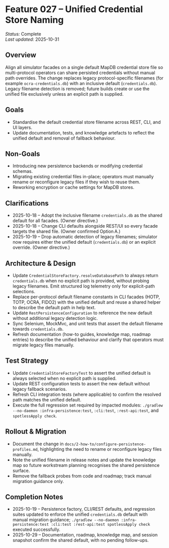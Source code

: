 # Feature 027 – Unified Credential Store Naming

_Status:_ Complete  
_Last updated:_ 2025-10-31

## Overview
Align all simulator facades on a single default MapDB credential store file so multi-protocol operators can share persisted credentials without manual path overrides. The change replaces legacy protocol-specific filenames (for example `ocra-credentials.db`) with an inclusive default (`credentials.db`). Legacy filename detection is removed; future builds create or use the unified file exclusively unless an explicit path is supplied.

## Goals
- Standardise the default credential store filename across REST, CLI, and UI layers.
- Update documentation, tests, and knowledge artefacts to reflect the unified default and removal of fallback behaviour.

## Non-Goals
- Introducing new persistence backends or modifying credential schemas.
- Migrating existing credential files in-place; operators must manually rename or reconfigure legacy files if they wish to reuse them.
- Reworking encryption or cache settings for MapDB stores.

## Clarifications
- 2025-10-18 – Adopt the inclusive filename `credentials.db` as the shared default for all facades. (Owner directive.)
- 2025-10-18 – Change CLI defaults alongside REST/UI so every facade targets the shared file. (Owner confirmed Option A.)
- 2025-10-19 – Drop automatic detection of legacy filenames; simulator now requires either the unified default (`credentials.db`) or an explicit override. (Owner directive.)

## Architecture & Design
- Update `CredentialStoreFactory.resolveDatabasePath` to always return `credentials.db` when no explicit path is provided, without probing legacy filenames. Emit structured log telemetry only for explicit-path selections.
- Replace per-protocol default filename constants in CLI facades (HOTP, TOTP, OCRA, FIDO2) with the unified default and reuse a shared helper to describe the default path in help text.
- Update `RestPersistenceConfiguration` to reference the new default without additional legacy detection logic.
- Sync Selenium, MockMvc, and unit tests that assert the default filename towards `credentials.db`.
- Refresh documentation (how-to guides, knowledge map, roadmap entries) to describe the unified behaviour and clarify that operators must migrate legacy files manually.

## Test Strategy
- Update `CredentialStoreFactoryTest` to assert the unified default is always selected when no explicit path is supplied.
- Update REST configuration tests to assert the new default without legacy fallback scenarios.
- Refresh CLI integration tests (where applicable) to confirm the resolved path matches the unified default.
- Execute the full regression set required by impacted modules: `./gradlew --no-daemon :infra-persistence:test`, `:cli:test`, `:rest-api:test`, and `spotlessApply check`.

## Rollout & Migration
- Document the change in `docs/2-how-to/configure-persistence-profiles.md`, highlighting the need to rename or reconfigure legacy files manually.
- Note the unified filename in release notes and update the knowledge map so future workstream planning recognises the shared persistence surface.
- Remove the fallback probes from code and roadmap; track manual migration guidance only.

## Completion Notes
- 2025-10-19 – Persistence factory, CLI/REST defaults, and regression suites updated to enforce the unified `credentials.db` default with manual migration guidance; `./gradlew --no-daemon :infra-persistence:test :cli:test :rest-api:test spotlessApply check` executed successfully.
- 2025-10-29 – Documentation, roadmap, knowledge map, and session snapshot confirm the shared default, with no pending follow-ups.
